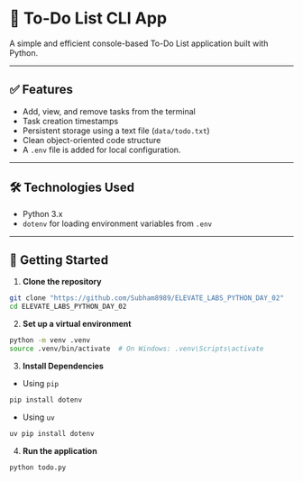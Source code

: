 # 📝 To-Do List CLI App

A simple and efficient console-based To-Do List application built with Python.

---

## ✅ Features

- Add, view, and remove tasks from the terminal
- Task creation timestamps
- Persistent storage using a text file (`data/todo.txt`)
- Clean object-oriented code structure
- A `.env` file is added for local configuration.

---

## 🛠️ Technologies Used

- Python 3.x
- `dotenv` for loading environment variables from `.env`

---

## 🚀 Getting Started

1. **Clone the repository**

  ```bash
  git clone "https://github.com/Subham8989/ELEVATE_LABS_PYTHON_DAY_02"
  cd ELEVATE_LABS_PYTHON_DAY_02
  ```

2. **Set up a virtual environment**

  ```bash
  python -m venv .venv
  source .venv/bin/activate  # On Windows: .venv\Scripts\activate
  ```

3. **Install Dependencies**
  - Using `pip`

  ```bash
  pip install dotenv
  ```

  - Using `uv`

  ```bash
  uv pip install dotenv
  ```

4. **Run the application**

  ```bash
  python todo.py
  ```